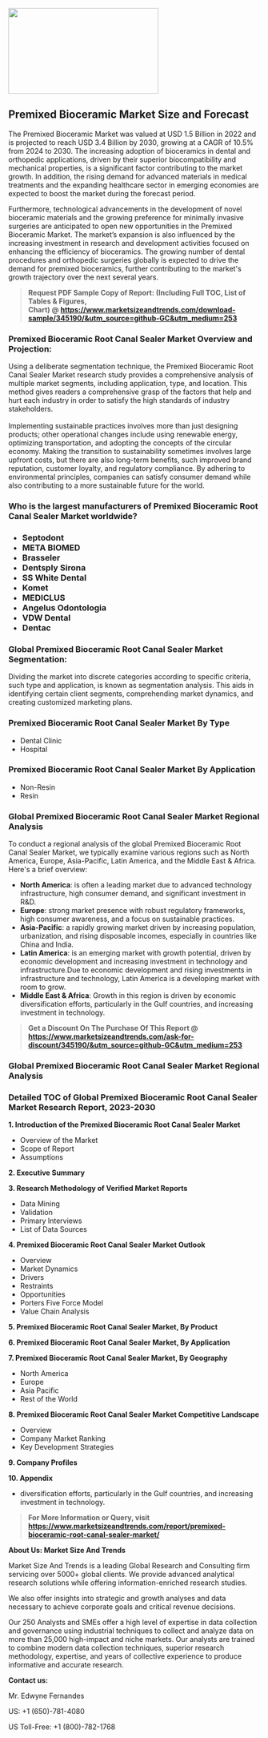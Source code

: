 <p><img class="alignnone size-medium wp-image-20088" src="https://ffe5etoiles.com/wp-content/uploads/2024/12/MST1-300x171.png" alt="" width="300" height="171" /></p><h2>Premixed Bioceramic Market Size and Forecast</h2><p>The Premixed Bioceramic Market was valued at USD 1.5 Billion in 2022 and is projected to reach USD 3.4 Billion by 2030, growing at a CAGR of 10.5% from 2024 to 2030. The increasing adoption of bioceramics in dental and orthopedic applications, driven by their superior biocompatibility and mechanical properties, is a significant factor contributing to the market growth. In addition, the rising demand for advanced materials in medical treatments and the expanding healthcare sector in emerging economies are expected to boost the market during the forecast period.</p><p>Furthermore, technological advancements in the development of novel bioceramic materials and the growing preference for minimally invasive surgeries are anticipated to open new opportunities in the Premixed Bioceramic Market. The market’s expansion is also influenced by the increasing investment in research and development activities focused on enhancing the efficiency of bioceramics. The growing number of dental procedures and orthopedic surgeries globally is expected to drive the demand for premixed bioceramics, further contributing to the market's growth trajectory over the next several years.</p></p><blockquote id="" class=""><strong>Request PDF Sample Copy of Report: (Including Full TOC, List of Tables &amp; Figures, Chart)&nbsp;@&nbsp;<strong><a href="https://www.marketsizeandtrends.com/download-sample/345190/&utm_source=github-GC&utm_medium=253" target="_blank">https://www.marketsizeandtrends.com/download-sample/345190/&utm_source=github-GC&utm_medium=253</a></strong></strong></blockquote><h3 id="" class="">Premixed Bioceramic Root Canal Sealer Market&nbsp;Overview and Projection:</h3><p id="" class="">Using a deliberate segmentation technique, the Premixed Bioceramic Root Canal Sealer Market research study provides a comprehensive analysis of multiple market segments, including application, type, and location. This method gives readers a comprehensive grasp of the factors that help and hurt each industry in order to satisfy the high standards of industry stakeholders. <br /> <br />Implementing sustainable practices involves more than just designing products; other operational changes include using renewable energy, optimizing transportation, and adopting the concepts of the circular economy. Making the transition to sustainability sometimes involves large upfront costs, but there are also long-term benefits, such improved brand reputation, customer loyalty, and regulatory compliance. By adhering to environmental principles, companies can satisfy consumer demand while also contributing to a more sustainable future for the world.</p><h3 id="" class="">Who is the largest manufacturers of&nbsp;Premixed Bioceramic Root Canal Sealer Market worldwide?</h3><h3 class=""><p><ul><li>Septodont </li><li> META BIOMED </li><li> Brasseler </li><li> Dentsply Sirona </li><li> SS White Dental </li><li> Komet </li><li> MEDICLUS </li><li> Angelus Odontologia </li><li> VDW Dental </li><li> Dentac</li></ul></p></h3><h3 id="" class="">Global&nbsp;Premixed Bioceramic Root Canal Sealer Market Segmentation:</h3><p id="" class="">Dividing the market into discrete categories according to specific criteria, such type and application, is known as segmentation analysis. This aids in identifying certain client segments, comprehending market dynamics, and creating customized marketing plans.</p><h3 id="" class="">Premixed Bioceramic Root Canal Sealer Market&nbsp;By Type</h3><p><p><ul><li>Dental Clinic</li><li> Hospital</p></li></ul></p></p><h3 id="" class="">Premixed Bioceramic Root Canal Sealer Market&nbsp;By Application</h3><p class=""><p><ul><li>Non-Resin</li><li> Resin</li></ul></p></p><h3 id="" class="">Global Premixed Bioceramic Root Canal Sealer Market Regional Analysis</h3><p id="" class="">To conduct a regional analysis of the global Premixed Bioceramic Root Canal Sealer Market, we typically examine various regions such as North America, Europe, Asia-Pacific, Latin America, and the Middle East &amp; Africa. Here's a brief overview:</p><ul><li><strong>North America</strong>: is often a leading market due to advanced technology infrastructure, high consumer demand, and significant investment in R&amp;D.</li><li><strong>Europe</strong>: strong market presence with robust regulatory frameworks, high consumer awareness, and a focus on sustainable practices.</li><li><strong>Asia-Pacific</strong>: a rapidly growing market driven by increasing population, urbanization, and rising disposable incomes, especially in countries like China and India.</li><li><strong>Latin America</strong>: is an emerging market with growth potential, driven by economic development and increasing investment in technology and infrastructure.Due to economic development and rising investments in infrastructure and technology, Latin America is a developing market with room to grow.</li><li><strong>Middle East &amp; Africa</strong>: Growth in this region is driven by economic diversification efforts, particularly in the Gulf countries, and increasing investment in technology.</li></ul><blockquote id="" class=""><strong>Get a Discount On The Purchase Of This Report @ <strong><a href="https://www.marketsizeandtrends.com/ask-for-discount/345190/&utm_source=github-GC&utm_medium=253" target="_blank">https://www.marketsizeandtrends.com/ask-for-discount/345190/&utm_source=github-GC&utm_medium=253</a></strong></strong></blockquote><h3 id="" class="">Global Premixed Bioceramic Root Canal Sealer Market Regional Analysis</h3><h3 id="" class="">Detailed TOC of Global Premixed Bioceramic Root Canal Sealer Market Research Report, 2023-2030</h3><p id="" class=""><strong>1. Introduction of the Premixed Bioceramic Root Canal Sealer Market</strong></p><ul><li>Overview of the Market</li><li>Scope of Report</li><li>Assumptions</li></ul><p id="" class=""><strong>2. Executive Summary</strong></p><p id="" class=""><strong>3. Research Methodology of Verified Market Reports</strong></p><ul><li>Data Mining</li><li>Validation</li><li>Primary Interviews</li><li>List of Data Sources</li></ul><p id="" class=""><strong>4. Premixed Bioceramic Root Canal Sealer Market Outlook</strong></p><ul><li>Overview</li><li>Market Dynamics</li><li>Drivers</li><li>Restraints</li><li>Opportunities</li><li>Porters Five Force Model</li><li>Value Chain Analysis</li></ul><p id="" class=""><strong>5. Premixed Bioceramic Root Canal Sealer Market, By Product</strong></p><p id="" class=""><strong>6. Premixed Bioceramic Root Canal Sealer Market, By Application</strong></p><p id="" class=""><strong>7. Premixed Bioceramic Root Canal Sealer Market, By Geography</strong></p><ul><li>North America</li><li>Europe</li><li>Asia Pacific</li><li>Rest of the World</li></ul><p id="" class=""><strong>8. Premixed Bioceramic Root Canal Sealer Market Competitive Landscape</strong></p><ul><li>Overview</li><li>Company Market Ranking</li><li>Key Development Strategies</li></ul><p id="" class=""><strong>9. Company Profiles</strong></p><p id="" class=""><strong>10. Appendix</strong></p><ul><li>diversification efforts, particularly in the Gulf countries, and increasing investment in technology.</li></ul><blockquote id="" class=""><strong>For More Information or Query, visit <strong><strong><a href="https://www.marketsizeandtrends.com/report/premixed-bioceramic-root-canal-sealer-market/" target="_blank">https://www.marketsizeandtrends.com/report/premixed-bioceramic-root-canal-sealer-market/</a></strong></strong></strong></blockquote><p id="" class=""><strong>About Us: Market Size And Trends</strong></p><p id="" class="">Market Size And Trends is a leading Global Research and Consulting firm servicing over 5000+ global clients. We provide advanced analytical research solutions while offering information-enriched research studies.</p><p id="" class="">We also offer insights into strategic and growth analyses and data necessary to achieve corporate goals and critical revenue decisions.</p><p id="" class="">Our 250 Analysts and SMEs offer a high level of expertise in data collection and governance using industrial techniques to collect and analyze data on more than 25,000 high-impact and niche markets. Our analysts are trained to combine modern data collection techniques, superior research methodology, expertise, and years of collective experience to produce informative and accurate research.</p><p id="" class=""><strong>Contact us:</strong></p><p id="" class="">Mr. Edwyne Fernandes</p><p id="" class="">US: +1 (650)-781-4080</p><p id="" class="">US Toll-Free: +1 (800)-782-1768</p>
